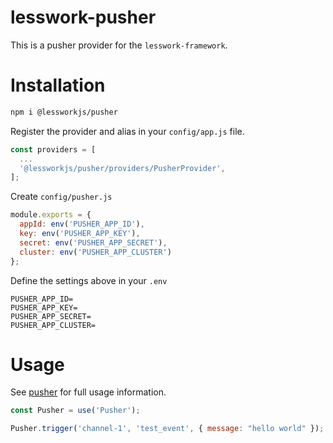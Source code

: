 # lesswork-pusher
This is a pusher provider for the `lesswork-framework`.

# Installation
```bash 
npm i @lessworkjs/pusher
```

Register the provider and alias in your `config/app.js` file.

```js
const providers = [
  ...
  '@lessworkjs/pusher/providers/PusherProvider',
];

```

Create `config/pusher.js`
```js
module.exports = {
  appId: env('PUSHER_APP_ID'),
  key: env('PUSHER_APP_KEY'),
  secret: env('PUSHER_APP_SECRET'),
  cluster: env('PUSHER_APP_CLUSTER')
};
```

Define the settings above in your `.env`
```
PUSHER_APP_ID=
PUSHER_APP_KEY=
PUSHER_APP_SECRET= 
PUSHER_APP_CLUSTER=
```


# Usage
See [pusher](https://www.npmjs.com/package/pusher) for full usage information.

```js
const Pusher = use('Pusher');

Pusher.trigger('channel-1', 'test_event', { message: "hello world" });
```